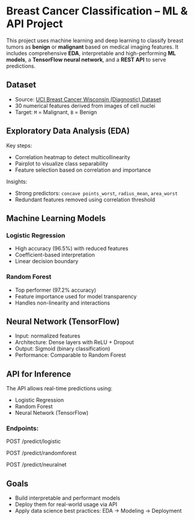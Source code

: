 # Breast Cancer Classification – ML & API Project

This project uses machine learning and deep learning to classify breast tumors as **benign** or **malignant** based on medical imaging features. It includes comprehensive **EDA**, interpretable and high-performing **ML models**, a **TensorFlow neural network**, and a **REST API** to serve predictions.

## Dataset

- Source: [UCI Breast Cancer Wisconsin (Diagnostic) Dataset](https://archive.ics.uci.edu/ml/datasets/Breast+Cancer+Wisconsin+(Diagnostic))
- 30 numerical features derived from images of cell nuclei
- Target: `M` = Malignant, `B` = Benign

## Exploratory Data Analysis (EDA)

Key steps:
- Correlation heatmap to detect multicollinearity
- Pairplot to visualize class separability
- Feature selection based on correlation and importance

Insights:
- Strong predictors: `concave points_worst`, `radius_mean`, `area_worst`
- Redundant features removed using correlation threshold

## Machine Learning Models

### Logistic Regression
- High accuracy (96.5%) with reduced features
- Coefficient-based interpretation
- Linear decision boundary

### Random Forest
- Top performer (97.2% accuracy)
- Feature importance used for model transparency
- Handles non-linearity and interactions

## Neural Network (TensorFlow)

- Input: normalized features
- Architecture: Dense layers with ReLU + Dropout
- Output: Sigmoid (binary classification)
- Performance: Comparable to Random Forest

## API for Inference

The API allows real-time predictions using:
- Logistic Regression
- Random Forest
- Neural Network (TensorFlow)

### Endpoints:

POST /predict/logistic

POST /predict/randomforest

POST /predict/neuralnet

## Goals

- Build interpretable and performant models
- Deploy them for real-world usage via API
- Apply data science best practices: EDA → Modeling → Deployment